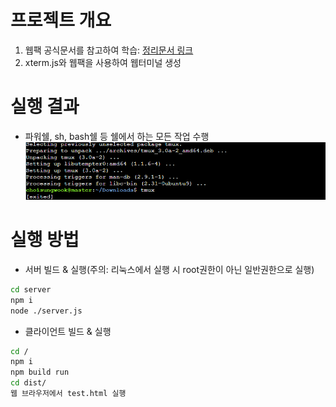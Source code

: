 # 프로젝트 개요
1. 웹팩 공식문서를 참고하여 학습: [정리문서 링크](./documentation.md)
2. xterm.js와 웹팩을 사용하여 웹터미널 생성

# 실행 결과
* 파워쉘, sh, bash쉘 등 쉘에서 하는 모든 작업 수행
![](./imgs/실행결과.png)

# 실행 방법
* 서버 빌드 & 실행(주의: 리눅스에서 실행 시 root권한이 아닌 일반권한으로 실행)
```sh
cd server
npm i
node ./server.js
```

* 클라이언트 빌드 & 실행
```sh
cd /
npm i
npm build run
cd dist/
웹 브라우저에서 test.html 실행
```
